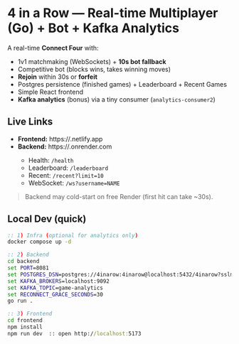 # 4 in a Row — Real-time Multiplayer (Go) + Bot + Kafka Analytics

A real-time **Connect Four** with:
- 1v1 matchmaking (WebSockets) + **10s bot fallback**
- Competitive bot (blocks wins, takes winning moves)
- **Rejoin** within 30s or **forfeit**
- Postgres persistence (finished games) + Leaderboard + Recent Games
- Simple React frontend
- **Kafka analytics** (bonus) via a tiny consumer (`analytics-consumer2`)

## Live Links
- **Frontend:** https://<YOUR-NETLIFY>.netlify.app
- **Backend:**  https://<YOUR-BACKEND>.onrender.com  
  - Health: `/health`  
  - Leaderboard: `/leaderboard`  
  - Recent: `/recent?limit=10`  
  - WebSocket: `/ws?username=NAME`

> Backend may cold-start on free Render (first hit can take ~30s).

## Local Dev (quick)
```bat
:: 1) Infra (optional for analytics only)
docker compose up -d

:: 2) Backend
cd backend
set PORT=8081
set POSTGRES_DSN=postgres://4inarow:4inarow@localhost:5432/4inarow?sslmode=disable
set KAFKA_BROKERS=localhost:9092
set KAFKA_TOPIC=game-analytics
set RECONNECT_GRACE_SECONDS=30
go run .

:: 3) Frontend
cd frontend
npm install
npm run dev  :: open http://localhost:5173
